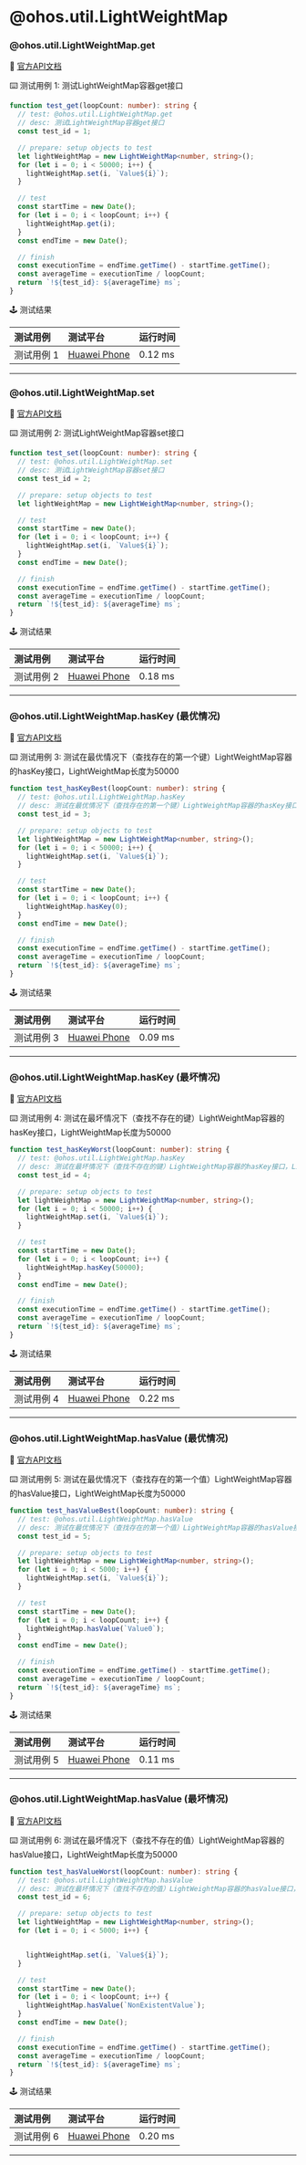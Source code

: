 # @ohos.util.LightWeightMap
### @ohos.util.LightWeightMap.get

:book: [官方API文档](https://developer.harmonyos.com/cn/docs/documentation/doc-references-V3/js-apis-lightweightmap-0000001427585156-V3#get)

:keyboard: 测试用例 1: 测试LightWeightMap容器get接口

```typescript
function test_get(loopCount: number): string {
  // test: @ohos.util.LightWeightMap.get
  // desc: 测试LightWeightMap容器get接口
  const test_id = 1;

  // prepare: setup objects to test
  let lightWeightMap = new LightWeightMap<number, string>();
  for (let i = 0; i < 50000; i++) {
    lightWeightMap.set(i, `Value${i}`);
  }

  // test
  const startTime = new Date();
  for (let i = 0; i < loopCount; i++) {
    lightWeightMap.get(i);
  }
  const endTime = new Date();

  // finish
  const executionTime = endTime.getTime() - startTime.getTime();
  const averageTime = executionTime / loopCount;
  return `!${test_id}: ${averageTime} ms`;
}
```

:joystick: 测试结果

| 测试用例   | 测试平台           | 运行时间        |
|:-------|:---------------|:------------|
| 测试用例 1 | [Huawei Phone] | 0.12 ms |

---

### @ohos.util.LightWeightMap.set

:book: [官方API文档](https://developer.harmonyos.com/cn/docs/documentation/doc-references-V3/js-apis-lightweightmap-0000001427585156-V3#set)

:keyboard: 测试用例 2: 测试LightWeightMap容器set接口

```typescript
function test_set(loopCount: number): string {
  // test: @ohos.util.LightWeightMap.set
  // desc: 测试LightWeightMap容器set接口
  const test_id = 2;

  // prepare: setup objects to test
  let lightWeightMap = new LightWeightMap<number, string>();

  // test
  const startTime = new Date();
  for (let i = 0; i < loopCount; i++) {
    lightWeightMap.set(i, `Value${i}`);
  }
  const endTime = new Date();

  // finish
  const executionTime = endTime.getTime() - startTime.getTime();
  const averageTime = executionTime / loopCount;
  return `!${test_id}: ${averageTime} ms`;
}
```

:joystick: 测试结果

| 测试用例   | 测试平台           | 运行时间        |
|:-------|:---------------|:------------|
| 测试用例 2 | [Huawei Phone] | 0.18 ms |

---

### @ohos.util.LightWeightMap.hasKey (最优情况)

:book: [官方API文档](https://developer.harmonyos.com/cn/docs/documentation/doc-references-V3/js-apis-lightweightmap-0000001427585156-V3#hasKey)

:keyboard: 测试用例 3: 测试在最优情况下（查找存在的第一个键）LightWeightMap容器的hasKey接口，LightWeightMap长度为50000

```typescript
function test_hasKeyBest(loopCount: number): string {
  // test: @ohos.util.LightWeightMap.hasKey
  // desc: 测试在最优情况下（查找存在的第一个键）LightWeightMap容器的hasKey接口，LightWeightMap长度为50000
  const test_id = 3;

  // prepare: setup objects to test
  let lightWeightMap = new LightWeightMap<number, string>();
  for (let i = 0; i < 50000; i++) {
    lightWeightMap.set(i, `Value${i}`);
  }

  // test
  const startTime = new Date();
  for (let i = 0; i < loopCount; i++) {
    lightWeightMap.hasKey(0);
  }
  const endTime = new Date();

  // finish
  const executionTime = endTime.getTime() - startTime.getTime();
  const averageTime = executionTime / loopCount;
  return `!${test_id}: ${averageTime} ms`;
}
```

:joystick: 测试结果

| 测试用例   | 测试平台           | 运行时间        |
|:-------|:---------------|:------------|
| 测试用例 3 | [Huawei Phone] | 0.09 ms |

---

### @ohos.util.LightWeightMap.hasKey (最坏情况)

:book: [官方API文档](https://developer.harmonyos.com/cn/docs/documentation/doc-references-V3/js-apis-lightweightmap-0000001427585156-V3#hasKey)

:keyboard: 测试用例 4: 测试在最坏情况下（查找不存在的键）LightWeightMap容器的hasKey接口，LightWeightMap长度为50000

```typescript
function test_hasKeyWorst(loopCount: number): string {
  // test: @ohos.util.LightWeightMap.hasKey
  // desc: 测试在最坏情况下（查找不存在的键）LightWeightMap容器的hasKey接口，LightWeightMap长度为50000
  const test_id = 4;

  // prepare: setup objects to test
  let lightWeightMap = new LightWeightMap<number, string>();
  for (let i = 0; i < 50000; i++) {
    lightWeightMap.set(i, `Value${i}`);
  }

  // test
  const startTime = new Date();
  for (let i = 0; i < loopCount; i++) {
    lightWeightMap.hasKey(50000);
  }
  const endTime = new Date();

  // finish
  const executionTime = endTime.getTime() - startTime.getTime();
  const averageTime = executionTime / loopCount;
  return `!${test_id}: ${averageTime} ms`;
}
```

:joystick: 测试结果

| 测试用例   | 测试平台           | 运行时间        |
|:-------|:---------------|:------------|
| 测试用例 4 | [Huawei Phone] | 0.22 ms |

---

### @ohos.util.LightWeightMap.hasValue (最优情况)

:book: [官方API文档](https://developer.harmonyos.com/cn/docs/documentation/doc-references-V3/js-apis-lightweightmap-0000001427585156-V3#hasValue)

:keyboard: 测试用例 5: 测试在最优情况下（查找存在的第一个值）LightWeightMap容器的hasValue接口，LightWeightMap长度为50000

```typescript
function test_hasValueBest(loopCount: number): string {
  // test: @ohos.util.LightWeightMap.hasValue
  // desc: 测试在最优情况下（查找存在的第一个值）LightWeightMap容器的hasValue接口，LightWeightMap长度为50000
  const test_id = 5;

  // prepare: setup objects to test
  let lightWeightMap = new LightWeightMap<number, string>();
  for (let i = 0; i < 5000; i++) {
    lightWeightMap.set(i, `Value${i}`);
  }

  // test
  const startTime = new Date();
  for (let i = 0; i < loopCount; i++) {
    lightWeightMap.hasValue(`Value0`);
  }
  const endTime = new Date();

  // finish
  const executionTime = endTime.getTime() - startTime.getTime();
  const averageTime = executionTime / loopCount;
  return `!${test_id}: ${averageTime} ms`;
}
```

:joystick: 测试结果

| 测试用例   | 测试平台           | 运行时间        |
|:-------|:---------------|:------------|
| 测试用例 5 | [Huawei Phone] | 0.11 ms |

---

### @ohos.util.LightWeightMap.hasValue (最坏情况)

:book: [官方API文档](https://developer.harmonyos.com/cn/docs/documentation/doc-references-V3/js-apis-lightweightmap-0000001427585156-V3#hasValue)

:keyboard: 测试用例 6: 测试在最坏情况下（查找不存在的值）LightWeightMap容器的hasValue接口，LightWeightMap长度为50000

```typescript
function test_hasValueWorst(loopCount: number): string {
  // test: @ohos.util.LightWeightMap.hasValue
  // desc: 测试在最坏情况下（查找不存在的值）LightWeightMap容器的hasValue接口，LightWeightMap长度为50000
  const test_id = 6;

  // prepare: setup objects to test
  let lightWeightMap = new LightWeightMap<number, string>();
  for (let i = 0; i < 5000; i++) {


    lightWeightMap.set(i, `Value${i}`);
  }

  // test
  const startTime = new Date();
  for (let i = 0; i < loopCount; i++) {
    lightWeightMap.hasValue(`NonExistentValue`);
  }
  const endTime = new Date();

  // finish
  const executionTime = endTime.getTime() - startTime.getTime();
  const averageTime = executionTime / loopCount;
  return `!${test_id}: ${averageTime} ms`;
}
```

:joystick: 测试结果

| 测试用例   | 测试平台           | 运行时间        |
|:-------|:---------------|:------------|
| 测试用例 6 | [Huawei Phone] | 0.20 ms |

---

[Huawei Phone]: ../../device/#huawei-phone
```
